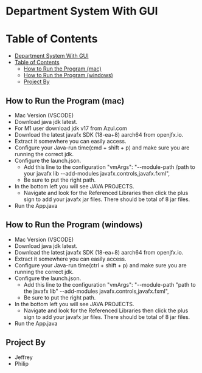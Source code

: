 # Department System With GUI

# Table of Contents
- [Department System With GUI](#department-system-with-gui)
- [Table of Contents](#table-of-contents)
  - [How to Run the Program (mac)](#how-to-run-the-program-mac)
  - [How to Run the Program (windows)](#how-to-run-the-program-windows)
  - [Project By](#project-by)
## How to Run the Program (mac)
- Mac Version (VSCODE)
 - Download java jdk  latest.
 - For M1 user download jdk v17 from Azul.com
 - Download the latest javafx SDK (18-ea+8) aarch64 from openjfx.io.
 - Extract it somewhere you can easily access.
 - Configure your Java-run time(cmd + shift + p) and make sure you are running the correct jdk.
 - Configure the launch.json.
   - Add this line to the configuration "vmArgs": "--module-path /path to your javafx lib --add-modules javafx.controls,javafx.fxml",
   - Be sure to put the right path.
 - In the bottom left you will see JAVA PROJECTS.
   - Navigate and look for the Referenced Libraries then click the plus sign to add your javafx jar files. There should be total of 8 jar files.
 - Run the App.java
  
## How to Run the Program (windows)
- Mac Version (VSCODE)
 - Download java jdk  latest.
 - Download the latest javafx SDK (18-ea+8) aarch64 from openjfx.io.
 - Extract it somewhere you can easily access.
 - Configure your Java-run time(ctrl + shift + p) and make sure you are running the correct jdk.
 - Configure the launch.json.
   - Add this line to the configuration  "vmArgs": "--module-path \"path to the javafx lib" --add-modules javafx.controls,javafx.fxml",
   - Be sure to put the right path.
 - In the bottom left you will see JAVA PROJECTS.
   - Navigate and look for the Referenced Libraries then click the plus sign to add your javafx jar files. There should be total of 8 jar files.
 - Run the App.java

## Project By
  -   Jeffrey
  -   Philip